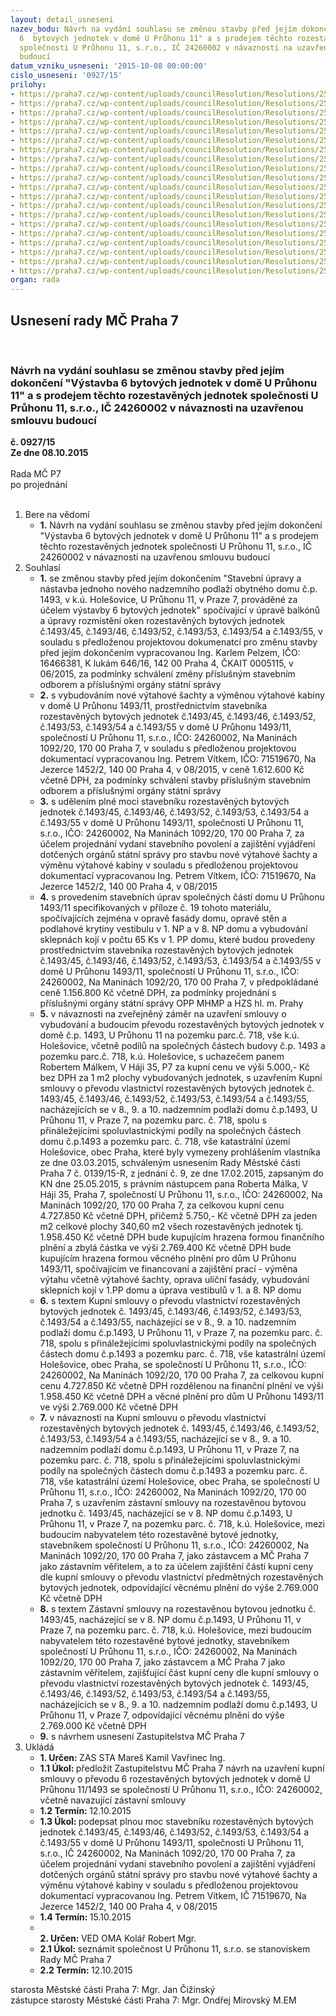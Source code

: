 ```yaml
---
layout: detail_usneseni
nazev_bodu: Návrh na vydání souhlasu se změnou stavby před jejím dokončení "Výstavba
  6  bytových jednotek v domě U Průhonu 11" a s prodejem těchto rozestavěných jednotek
  společnosti U Průhonu 11, s.r.o., IČ 24260002 v návaznosti na uzavřenou smlouvu
  budoucí
datum_vzniku_usneseni: '2015-10-08 00:00:00'
cislo_usneseni: '0927/15'
prilohy:
- https://praha7.cz/wp-content/uploads/councilResolution/Resolutions/25922/65-15-priloha_01_11pruhon1015.doc
- https://praha7.cz/wp-content/uploads/councilResolution/Resolutions/25922/65-15-priloha_02_11pruhon1015.doc
- https://praha7.cz/wp-content/uploads/councilResolution/Resolutions/25922/65-15-priloha_03_11pruhon1015.doc
- https://praha7.cz/wp-content/uploads/councilResolution/Resolutions/25922/65-15-priloha_04_11pruhon1015.doc
- https://praha7.cz/wp-content/uploads/councilResolution/Resolutions/25922/65-15-priloha_05_11pruhon1015.doc
- https://praha7.cz/wp-content/uploads/councilResolution/Resolutions/25922/65-15-priloha_06_11pruhon1015.doc
- https://praha7.cz/wp-content/uploads/councilResolution/Resolutions/25922/65-15-priloha_07_11pruhon1015.doc
- https://praha7.cz/wp-content/uploads/councilResolution/Resolutions/25922/65-15-priloha_08_11pruhon1015.doc
- https://praha7.cz/wp-content/uploads/councilResolution/Resolutions/25922/65-15-priloha_09_11pruhon1015.doc
- https://praha7.cz/wp-content/uploads/councilResolution/Resolutions/25922/65-15-priloha_10_11pruhon1015.pdf
- https://praha7.cz/wp-content/uploads/councilResolution/Resolutions/25922/65-15-priloha_11_11pruhon1015.doc
- https://praha7.cz/wp-content/uploads/councilResolution/Resolutions/25922/65-15-priloha_12_11pruhon1015.doc
- https://praha7.cz/wp-content/uploads/councilResolution/Resolutions/25922/65-15-priloha_13_11pruhon1015.docx
- https://praha7.cz/wp-content/uploads/councilResolution/Resolutions/25922/65-15-priloha_14_11pruhon1015.pdf
- https://praha7.cz/wp-content/uploads/councilResolution/Resolutions/25922/65-15-priloha_15_11pruhon1015.pdf
- https://praha7.cz/wp-content/uploads/councilResolution/Resolutions/25922/65-15-priloha_16_11pruhon1015.pdf
- https://praha7.cz/wp-content/uploads/councilResolution/Resolutions/25922/65-15-priloha_17_11pruhon1015.pdf
- https://praha7.cz/wp-content/uploads/councilResolution/Resolutions/25922/65-15-priloha_18_11pruhon1015.pdf
- https://praha7.cz/wp-content/uploads/councilResolution/Resolutions/25922/65-15-priloha_19_11pruhon1015.pdf
- https://praha7.cz/wp-content/uploads/councilResolution/Resolutions/25922/65-15-priloha_20_11pruhon1015.doc
organ: rada
---
```

<div id="ucUsn_pList" class="usn">
	<span><h2>Usnesení rady MČ Praha 7 </h2>
<br></span><div class="standBody">
<span><h3>Návrh na vydání souhlasu se změnou stavby před jejím dokončení "Výstavba 6  bytových jednotek v domě U Průhonu 11" a s prodejem těchto rozestavěných jednotek společnosti U Průhonu 11, s.r.o., IČ 24260002 v návaznosti na uzavřenou smlouvu budoucí</h3></span><div class="center">
		<strong>č. 0927/15</strong><br>
	</div>
<div class="center">
		<strong>Ze dne 08.10.2015</strong><br><br>
	</div>Rada MČ P7<br> po projednání<br><br><ol>
<li>Bere na vědomí<ul><li>
<strong>1.</strong> Návrh na vydání souhlasu se změnou stavby před jejím dokončení "Výstavba 6  bytových jednotek v domě U Průhonu 11" a s prodejem těchto rozestavěných jednotek společnosti U Průhonu 11, s.r.o., IČ 24260002 v návaznosti na uzavřenou smlouvu budoucí</li></ul>
</li>
<li>Souhlasí<ul>
<li>
<strong>1.</strong> se změnou stavby před jejím dokončením "Stavební úpravy a nástavba jednoho nového nadzemního podlaží obytného domu č.p. 1493, v k.ú. Holešovice,  U Průhonu 11, v Praze 7, prováděné za účelem výstavby 6 bytových jednotek" spočívající v úpravě balkónů a úpravy rozmístění oken rozestavěných bytových jednotek č.1493/45,  č.1493/46, č.1493/52, č.1493/53, č.1493/54 a č.1493/55, v souladu s předloženou projektovou dokumenatcí pro změnu stavby před jejím dokončením vypracovanou Ing. Karlem Pelzem, IČO: 16466381, K lukám 646/16, 142 00 Praha 4, ČKAIT 0005115, v 06/2015, za podmínky schválení změny příslušným stavebním odborem a příslušnými orgány státní správy</li>
<li>
<strong>2.</strong> s vybudováním nové výtahové šachty a výměnou výtahové kabiny v domě  U Průhonu 1493/11,  prostřednictvím stavebníka rozestavěných bytových jednotek č.1493/45,  č.1493/46, č.1493/52, č.1493/53, č.1493/54 a č.1493/55 v domě U Průhonu 1493/11, společností U Průhonu 11, s.r.o., IČO: 24260002,  Na Maninách 1092/20, 170 00 Praha 7, v souladu s předloženou projektovou dokumentací vypracovanou Ing. Petrem Vítkem, IČO: 71519670, Na Jezerce 1452/2, 140 00 Praha 4, v 08/2015, v ceně 1.612.600 Kč včetně DPH,  za podmínky schválení stavby příslušným stavebním odborem a příslušnými orgány státní správy</li>
<li>
<strong>3.</strong> s udělením plné moci stavebníku  rozestavěných bytových jednotek č.1493/45,  č.1493/46, č.1493/52, č.1493/53, č.1493/54 a č.1493/55 v domě U Průhonu 1493/11, společnosti U Průhonu 11, s.r.o., IČO: 24260002, Na Maninách 1092/20, 170 00 Praha 7, za účelem projednání vydaní stavebního povolení a zajištění vyjádření dotčených orgánů státní správy pro stavbu nové výtahové šachty  a výměnu výtahové kabiny v souladu s předloženou projektovou dokumentací vypracovanou Ing. Petrem Vítkem, IČO: 71519670, Na Jezerce 1452/2, 140 00 Praha 4, v 08/2015</li>
<li>
<strong>4.</strong> s provedením stavebních úprav společných částí domu U Průhonu 1493/11 specifikovaných v příloze č. 19 tohoto materiálu, spočívajících zejména v opravě fasády domu, opravě stěn a podlahové krytiny vestibulu v 1. NP a v 8. NP domu  a vybudování sklepnách kojí v počtu 65 Ks v 1. PP domu, které budou provedeny prostřednictvím stavebníka rozestavěných bytových jednotek č.1493/45,  č.1493/46, č.1493/52, č.1493/53, č.1493/54 a č.1493/55 v domě U Průhonu 1493/11, společností U Průhonu 11, s.r.o., IČO: 24260002, Na Maninách 1092/20, 170 00 Praha 7, v předpokládané ceně 1.156.800 Kč včetně DPH, za podmínky projednání s příslušnými orgány státní správy OPP MHMP a HZS hl. m. Prahy</li>
<li>
<strong>5.</strong> v návaznosti na zveřejněný záměr na uzavření smlouvy o vybudování a budoucím převodu rozestavěných bytových jednotek v domě č.p. 1493, U Průhonu 11 na pozemku parc.č. 718, vše k.ú. Holešovice, včetně podílů na společných částech budovy č.p. 1493 a pozemku parc.č. 718, k.ú. Holešovice, s uchazečem panem Robertem Málkem, V Háji 35, P7 za kupní cenu ve výši 5.000,- Kč bez DPH za 1 m2 plochy vybudovaných jednotek, s uzavřením Kupní smlouvy o převodu vlastnictví rozestavěných bytových jednotek č. 1493/45,  č.1493/46, č.1493/52, č.1493/53, č.1493/54 a č.1493/55, nacházejících se v 8., 9. a 10. nadzemním podlaží domu č.p.1493, U Průhonu 11, v Praze 7, na pozemku parc. č. 718, spolu s přináležejícími spoluvlastnickými podíly na společných částech domu č.p.1493 a pozemku parc. č. 718, vše katastrální území Holešovice, obec Praha, které byly vymezeny prohlášením vlastníka ze dne 03.03.2015, schváleným usnesením Rady Městské části Praha 7 č. 0139/15-R, z jednání č. 9, ze dne 17.02.2015, zapsaným do KN dne 25.05.2015, s právním nástupcem pana Roberta Málka, V Háji 35, Praha 7, společností U Průhonu 11, s.r.o., IČO: 24260002, Na Maninách 1092/20, 170 00 Praha 7, za celkovou kupní cenu 4.727.850 Kč včetně DPH, přičemž 5.750,- Kč včetně DPH za jeden m2 celkové plochy 340,60 m2 všech rozestavěných jednotek tj. 1.958.450 Kč včetně DPH bude kupujícím hrazena formou finančního plnění a zbylá částka ve výši 2.769.400 Kč včetně DPH bude kupujícím hrazena formou věcného plnění pro dům U Průhonu 1493/11, spočívajícím ve financovaní a zajištění prací - výměna výtahu včetně výtahové šachty, oprava uliční fasády, vybudování sklepních kojí v 1.PP domu a úprava vestibulů v 1. a 8. NP domu</li>
<li>
<strong>6.</strong> s textem Kupní smlouvy o převodu vlastnictví rozestavěných bytových jednotek č. 1493/45,  č.1493/46, č.1493/52, č.1493/53, č.1493/54 a č.1493/55, nacházející se v 8., 9. a 10. nadzemním podlaží domu č.p.1493, U Průhonu 11, v Praze 7, na pozemku parc. č. 718, spolu s přináležejícími spoluvlastnickými podíly na společných částech domu č.p.1493 a pozemku parc. č. 718, vše katastrální území Holešovice, obec Praha, se společností U Průhonu 11, s.r.o., IČO: 24260002, Na Maninách 1092/20, 170 00 Praha 7, za celkovou kupní cenu 4.727.850 Kč včetně DPH rozdělenou na finanční plnění ve výši 1.958.450 Kč včetně DPH a věcné plnění pro dům U Průhonu 1493/11 ve výši  2.769.000 Kč včetně DPH</li>
<li>
<strong>7.</strong> v návaznosti na Kupní smlouvu o převodu vlastnictví rozestavěných bytových jednotek č. 1493/45,  č.1493/46, č.1493/52, č.1493/53, č.1493/54 a č.1493/55, nacházející se v 8., 9. a 10. nadzemním podlaží domu č.p.1493, U Průhonu 11, v Praze 7, na pozemku parc. č. 718, spolu s přináležejícími spoluvlastnickými podíly na společných částech domu č.p.1493 a pozemku parc. č. 718, vše katastrální území Holešovice, obec Praha, se společností U Průhonu 11, s.r.o., IČO: 24260002, Na Maninách 1092/20, 170 00 Praha 7, s uzavřením zástavní smlouvy na rozestavěnou bytovou jednotku č. 1493/45, nacházející se v 8. NP domu č.p.1493, U Průhonu 11, v Praze 7, na pozemku parc. č. 718, k.ú. Holešovice, mezi budoucím nabyvatelem této rozestavěné bytové jednotky, stavebníkem společností U Průhonu 11, s.r.o., IČO: 24260002, Na Maninách 1092/20, 170 00 Praha 7, jako zástavcem a MČ Praha 7 jako zástavním věřitelem, a to za účelem zajištění části kupní ceny dle kupní smlouvy o převodu vlastnictví předmětných rozestavěných bytových jednotek, odpovídající věcnému plnění do výše 2.769.000 Kč včetně DPH</li>
<li>
<strong>8.</strong> s textem Zástavní smlouvy na rozestavěnou bytovou jednotku č. 1493/45, nacházející se v 8. NP domu č.p.1493, U Průhonu 11, v Praze 7, na pozemku parc. č. 718, k.ú. Holešovice, mezi budoucím nabyvatelem této rozestavěné bytové jednotky, stavebníkem společností U Průhonu 11, s.r.o., IČO: 24260002, Na Maninách 1092/20, 170 00 Praha 7, jako zástavcem a MČ Praha 7 jako zástavním věřitelem, zajišťující část kupní ceny dle kupní smlouvy o převodu vlastnictví rozestavěných bytových jednotek č. 1493/45,  č.1493/46, č.1493/52, č.1493/53, č.1493/54 a č.1493/55, nacházejících se v 8., 9. a 10. nadzemním podlaží domu č.p.1493, U Průhonu 11, v Praze 7, odpovídající věcnému plnění do výše 2.769.000 Kč včetně DPH</li>
<li>
<strong>9.</strong> s návrhem usnesení Zastupitelstva MČ Praha 7    </li>
</ul>
</li>
<li>Ukládá<ul>
<li>
<strong>1. Určen: </strong>ZAS STA Mareš Kamil Vavřinec Ing.</li>
<li>
<strong>1.1 Úkol: </strong>předložit Zastupitelstvu MČ Praha 7 návrh na uzavření kupní smlouvy o převodu 6 rozestavěných bytových jednotek v domě U Průhonu 11/1493 se společností U Průhonu 11, s.r.o., IČO: 24260002, včetně navazující zástavní smlouvy</li>
<li>
<strong>1.2 Termín: </strong>12.10.2015</li>
<li>
<strong>1.3 Úkol: </strong>podepsat plnou moc stavebníku rozestavěných bytových jednotek č.1493/45,  č.1493/46, č.1493/52, č.1493/53, č.1493/54 a č.1493/55 v domě U Průhonu 1493/11, společnosti U Průhonu 11, s.r.o., IČ 24260002, Na Maninách 1092/20, 170 00 Praha 7, za účelem projednání vydaní stavebního povolení a zajištění vyjádření dotčených orgánů státní správy pro stavbu nové výtahové šachty a výměnu výtahové kabiny v souladu s předloženou projektovou dokumentací vypracovanou Ing. Petrem Vítkem, IČ 71519670, Na Jezerce 1452/2, 140 00 Praha 4, v 08/2015</li>
<li>
<strong>1.4 Termín: </strong>15.10.2015</li>
<li>
<strong><br>2. Určen: </strong>VED OMA Kolář Robert Mgr.</li>
<li>
<strong>2.1 Úkol: </strong>seznámit společnost U Průhonu 11, s.r.o. se stanoviskem Rady MČ Praha 7</li>
<li>
<strong>2.2 Termín: </strong>12.10.2015</li>
</ul>
</li>
</ol>starosta Městské části Praha 7: Mgr. Jan Čižinský<br>zástupce starosty Městské části Praha 7: Mgr. Ondřej Mirovský M.EM 
</div>
</div>